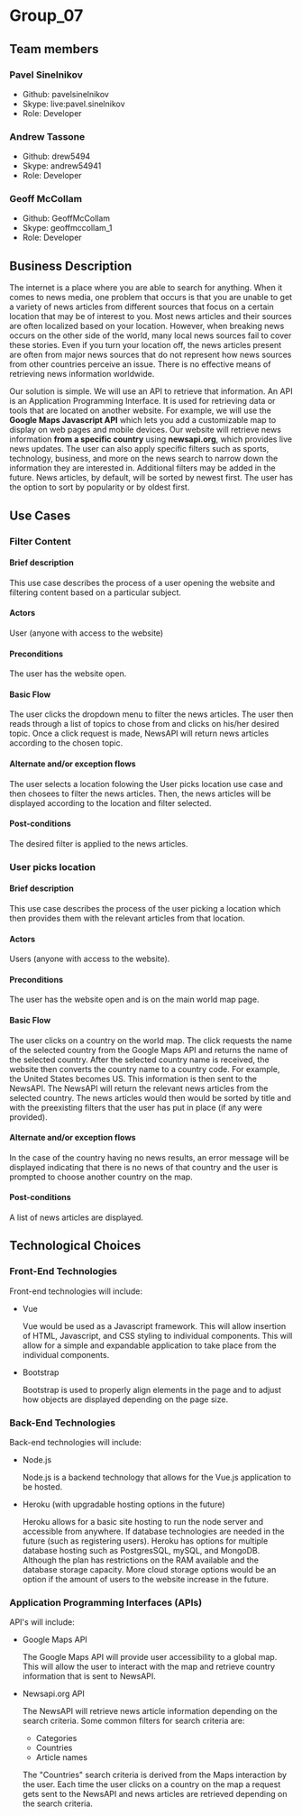 # Group_07

## Team members

### Pavel Sinelnikov

- Github: pavelsinelnikov
- Skype: live:pavel.sinelnikov
- Role: Developer

### Andrew Tassone

- Github: drew5494
- Skype: andrew54941
- Role: Developer

### Geoff McCollam

- Github: GeoffMcCollam
- Skype: geoffmccollam_1
- Role: Developer

## Business Description

The internet is a place where you are able to search for anything. When it comes to news media, one problem that occurs is that you are unable to get a variety of news articles from different sources that focus on a certain location that may be of interest to you. Most news articles and their sources are often localized based on your location. However, when breaking news occurs on the other side of the world, many local news sources fail to cover these stories. Even if you turn your location off, the news articles present are often from major news sources that do not represent how news sources from other countries perceive an issue. There is no effective means of retrieving news information worldwide.

Our solution is simple. We will use an API to retrieve that information. An API is an Application Programming Interface. It is used for retrieving data or tools that are located on another website. For example, we will use the **Google Maps Javascript API** which lets you add a customizable map to display on web pages and mobile devices. Our website will retrieve news information **from a specific country** using **newsapi.org**, which provides live news updates. The user can also apply specific filters such as sports, technology, business, and more on the news search to narrow down the information they are interested in. Additional filters may be added in the future. News articles, by default, will be sorted by newest first. The user has the option to sort by popularity or by oldest first.

## Use Cases

### Filter Content

#### Brief description

This use case describes the process of a user opening the website and filtering content based on a particular subject.

#### Actors

User (anyone with access to the website)

#### Preconditions

The user has the website open.

#### Basic Flow

The user clicks the dropdown menu to filter the news articles. The user then reads through a list of topics to chose from and clicks on his/her desired topic. Once a click request is made, NewsAPI will return news articles according to the chosen topic.

#### Alternate and/or exception flows

The user selects a location folowing the User picks location use case and then chosees to filter the news articles. Then, the news articles will be displayed according to the location and filter selected.

#### Post-conditions

The desired filter is applied to the news articles.

### User picks location

#### Brief description

This use case describes the process of the user picking a location which then provides them with the relevant articles from that location.

#### Actors

Users (anyone with access to the website).

#### Preconditions

The user has the website open and is on the main world map page.

#### Basic Flow

The user clicks on a country on the world map. The click requests the name of the selected country from the Google Maps API and returns the name of the selected country. After the selected country name is received, the website then converts the country name to a country code. For example, the United States becomes US. This information is then sent to the NewsAPI. The NewsAPI will return the relevant news articles from the selected country. The news articles would then would be sorted by title and with the preexisting filters that the user has put in place (if any were provided).

#### Alternate and/or exception flows

In the case of the country having no news results, an error message will be displayed indicating that there is no news of that country and the user is prompted to choose another country on the map.

#### Post-conditions

A list of news articles are displayed.

## Technological Choices

### Front-End Technologies

Front-end technologies will include:

- Vue

  Vue would be used as a Javascript framework. This will allow insertion of HTML, Javascript, and CSS styling to individual components. This will allow for a simple and expandable application to take place from the individual components.

- Bootstrap

  Bootstrap is used to properly align elements in the page and to adjust how objects are displayed depending on the page size.

### Back-End Technologies

Back-end technologies will include:

- Node.js

  Node.js is a backend technology that allows for the Vue.js application to be hosted.

- Heroku (with upgradable hosting options in the future)

  Heroku allows for a basic site hosting to run the node server and accessible from anywhere. If database technologies are needed in the future (such as registering users). Heroku has options for multiple database hosting such as PostgresSQL, mySQL, and MongoDB. Although the plan has restrictions on the RAM available and the database storage capacity. More cloud storage options would be an option if the amount of users to the website increase in the future.

### Application Programming Interfaces (APIs)

API's will include:

- Google Maps API

  The Google Maps API will provide user accessibility to a global map. This will allow the user to interact with the map and retrieve country information that is sent to NewsAPI.

- Newsapi.org API

  The NewsAPI will retrieve news article information depending on the search criteria. Some common filters for search criteria are:

  - Categories
  - Countries
  - Article names

  The "Countries" search criteria is derived from the Maps interaction by the user. Each time the user clicks on a country on the map a request gets sent to the NewsAPI and news articles are retrieved depending on the search criteria.
